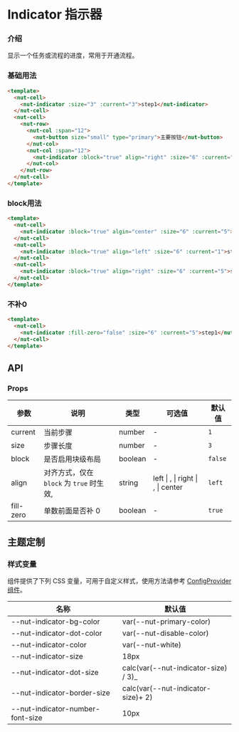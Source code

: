 # Indicator 指示器

### 介绍

显示一个任务或流程的进度，常用于开通流程。

### 基础用法

```html
<template>
  <nut-cell>
    <nut-indicator :size="3" :current="3">step1</nut-indicator>
  </nut-cell>
  <nut-cell>
    <nut-row>
      <nut-col :span="12">
        <nut-button size="small" type="primary">主要按钮</nut-button>
      </nut-col>
      <nut-col :span="12">
        <nut-indicator :block="true" align="right" :size="6" :current="5">step1</nut-indicator>
      </nut-col>
    </nut-row>
  </nut-cell>
</template>
```

### block用法

```html
<template>
  <nut-cell>
    <nut-indicator :block="true" algin="center" :size="6" :current="5">step1</nut-indicator>
  </nut-cell>
  <nut-cell>
    <nut-indicator :block="true" align="left" :size="6" :current="1">step1</nut-indicator>
  </nut-cell>
  <nut-cell>
    <nut-indicator :block="true" align="right" :size="6" :current="5">step1</nut-indicator>
  </nut-cell>
</template>
```

### 不补0

```html
<template>
  <nut-cell>
    <nut-indicator :fill-zero="false" :size="6" :current="5">step1</nut-indicator>
  </nut-cell>
</template>
```

## API

### Props

| 参数      | 说明                                    | 类型    | 可选值                              | 默认值  |
|-----------|---------------------------------------|---------|-------------------------------------|---------|
| current   | 当前步骤                                | number  | -                                   | `1`     |
| size      | 步骤长度                                | number  | -                                   | `3`     |
| block     | 是否启用块级布局                        | boolean | -                                   | `false` |
| align     | 对齐方式，仅在 `block` 为 `true` 时生效, | string  | left \| ,  \| right \| ,  \| center | `left`  |
| fill-zero | 单数前面是否补 0                        | boolean | -                                   | `true`  |

## 主题定制

### 样式变量

组件提供了下列 CSS 变量，可用于自定义样式，使用方法请参考 [ConfigProvider 组件](/components/basic/configprovider)。

| 名称                             | 默认值                               |
|----------------------------------|--------------------------------------|
| --nut-indicator-bg-color         | var(--nut-primary-color)             |
| --nut-indicator-dot-color        | var(--nut-disable-color)             |
| --nut-indicator-color            | var(--nut-white)                     |
| --nut-indicator-size             | 18px                                 |
| --nut-indicator-dot-size         | calc(var(--nut-indicator-size) / 3)_ |
| --nut-indicator-border-size      | calc(var(--nut-indicator-size)+ 2)   |
| --nut-indicator-number-font-size | 10px                                 |
